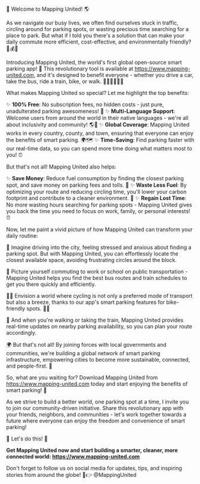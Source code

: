🚀 Welcome to Mapping United! 🌎

As we navigate our busy lives, we often find ourselves stuck in traffic, circling around for parking spots, or wasting precious time searching for a place to park. But what if I told you there's a solution that can make your daily commute more efficient, cost-effective, and environmentally friendly? 🚗💰🌿

Introducing Mapping United, the world's first global open-source smart parking app! 🎉 This revolutionary tool is available at https://www.mapping-united.com, and it's designed to benefit everyone - whether you drive a car, take the bus, ride a train, bike, or walk. 🚌🚂🚴‍♀️🏃‍♂️

What makes Mapping United so special? Let me highlight the top benefits:

✨ **100% Free**: No subscription fees, no hidden costs - just pure, unadulterated parking awesomeness! 💸
✨ **Multi-Language Support**: Welcome users from around the world in their native languages - we're all about inclusivity and community! 🌎💬
✨ **Global Coverage**: Mapping United works in every country, county, and town, ensuring that everyone can enjoy the benefits of smart parking. 🌍🗺️
✨ **Time-Saving**: Find parking faster with our real-time data, so you can spend more time doing what matters most to you! ⏰

But that's not all! Mapping United also helps:

✨ **Save Money**: Reduce fuel consumption by finding the closest parking spot, and save money on parking fees and tolls. 💸
✨ **Waste Less Fuel**: By optimizing your route and reducing circling time, you'll lower your carbon footprint and contribute to a cleaner environment. 🌱
✨ **Regain Lost Time**: No more wasting hours searching for parking spots - Mapping United gives you back the time you need to focus on work, family, or personal interests! ⏰

Now, let me paint a vivid picture of how Mapping United can transform your daily routine:

📍 Imagine driving into the city, feeling stressed and anxious about finding a parking spot. But with Mapping United, you can effortlessly locate the closest available space, avoiding frustrating circles around the block.

🚌 Picture yourself commuting to work or school on public transportation - Mapping United helps you find the best bus routes and train schedules to get you there quickly and efficiently.

🚴‍♀️ Envision a world where cycling is not only a preferred mode of transport but also a breeze, thanks to our app's smart parking features for bike-friendly spots. 🏃‍♂️

💪 And when you're walking or taking the train, Mapping United provides real-time updates on nearby parking availability, so you can plan your route accordingly.

🌍 But that's not all! By joining forces with local governments and communities, we're building a global network of smart parking infrastructure, empowering cities to become more sustainable, connected, and people-first. 🌈

So, what are you waiting for? Download Mapping United from https://www.mapping-united.com today and start enjoying the benefits of smart parking! 📲

As we strive to build a better world, one parking spot at a time, I invite you to join our community-driven initiative. Share this revolutionary app with your friends, neighbors, and communities - let's work together towards a future where everyone can enjoy the freedom and convenience of smart parking!

🌟 Let's do this! 💪

**Get Mapping United now and start building a smarter, cleaner, more connected world: https://www.mapping-united.com**

Don't forget to follow us on social media for updates, tips, and inspiring stories from around the globe! 📱👉 @MappingUnited